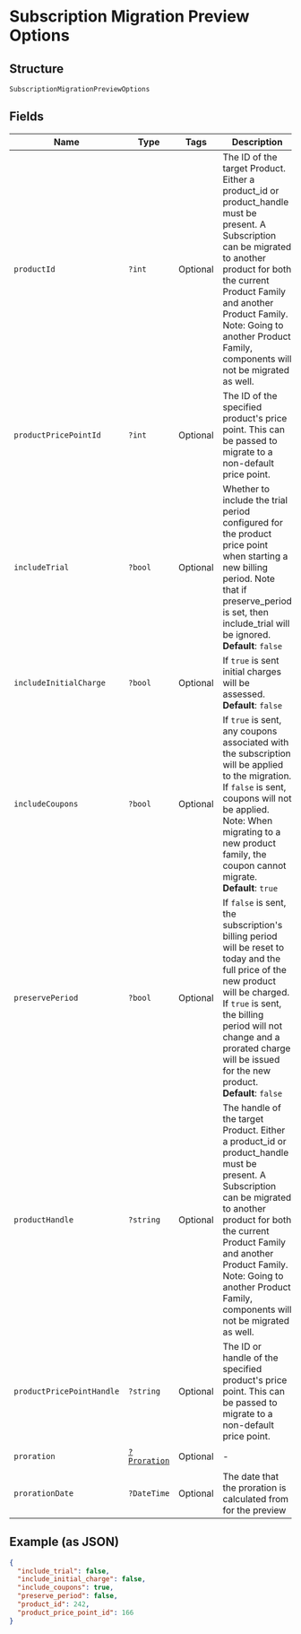 
# Subscription Migration Preview Options

## Structure

`SubscriptionMigrationPreviewOptions`

## Fields

| Name | Type | Tags | Description | Getter | Setter |
|  --- | --- | --- | --- | --- | --- |
| `productId` | `?int` | Optional | The ID of the target Product. Either a product_id or product_handle must be present. A Subscription can be migrated to another product for both the current Product Family and another Product Family. Note: Going to another Product Family, components will not be migrated as well. | getProductId(): ?int | setProductId(?int productId): void |
| `productPricePointId` | `?int` | Optional | The ID of the specified product's price point. This can be passed to migrate to a non-default price point. | getProductPricePointId(): ?int | setProductPricePointId(?int productPricePointId): void |
| `includeTrial` | `?bool` | Optional | Whether to include the trial period configured for the product price point when starting a new billing period. Note that if preserve_period is set, then include_trial will be ignored.<br>**Default**: `false` | getIncludeTrial(): ?bool | setIncludeTrial(?bool includeTrial): void |
| `includeInitialCharge` | `?bool` | Optional | If `true` is sent initial charges will be assessed.<br>**Default**: `false` | getIncludeInitialCharge(): ?bool | setIncludeInitialCharge(?bool includeInitialCharge): void |
| `includeCoupons` | `?bool` | Optional | If `true` is sent, any coupons associated with the subscription will be applied to the migration. If `false` is sent, coupons will not be applied. Note: When migrating to a new product family, the coupon cannot migrate.<br>**Default**: `true` | getIncludeCoupons(): ?bool | setIncludeCoupons(?bool includeCoupons): void |
| `preservePeriod` | `?bool` | Optional | If `false` is sent, the subscription's billing period will be reset to today and the full price of the new product will be charged. If `true` is sent, the billing period will not change and a prorated charge will be issued for the new product.<br>**Default**: `false` | getPreservePeriod(): ?bool | setPreservePeriod(?bool preservePeriod): void |
| `productHandle` | `?string` | Optional | The handle of the target Product. Either a product_id or product_handle must be present. A Subscription can be migrated to another product for both the current Product Family and another Product Family. Note: Going to another Product Family, components will not be migrated as well. | getProductHandle(): ?string | setProductHandle(?string productHandle): void |
| `productPricePointHandle` | `?string` | Optional | The ID or handle of the specified product's price point. This can be passed to migrate to a non-default price point. | getProductPricePointHandle(): ?string | setProductPricePointHandle(?string productPricePointHandle): void |
| `proration` | [`?Proration`](../../doc/models/proration.md) | Optional | - | getProration(): ?Proration | setProration(?Proration proration): void |
| `prorationDate` | `?DateTime` | Optional | The date that the proration is calculated from for the preview | getProrationDate(): ?\DateTime | setProrationDate(?\DateTime prorationDate): void |

## Example (as JSON)

```json
{
  "include_trial": false,
  "include_initial_charge": false,
  "include_coupons": true,
  "preserve_period": false,
  "product_id": 242,
  "product_price_point_id": 166
}
```

